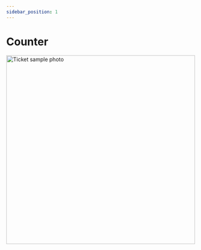 ```yaml
---
sidebar_position: 1
---
```


# Counter
<img src="@site/static/ing/main_logo.png" alt="Ticket sample photo" height="500"/>
